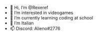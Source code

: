 - 👋 Hi, I’m @Rexeref
- 👀 I’m interested in videogames
- 🌱 I’m currently learning coding at school
- 🥾 I’m Italian
- 📫 Discord: Alieno#2776
